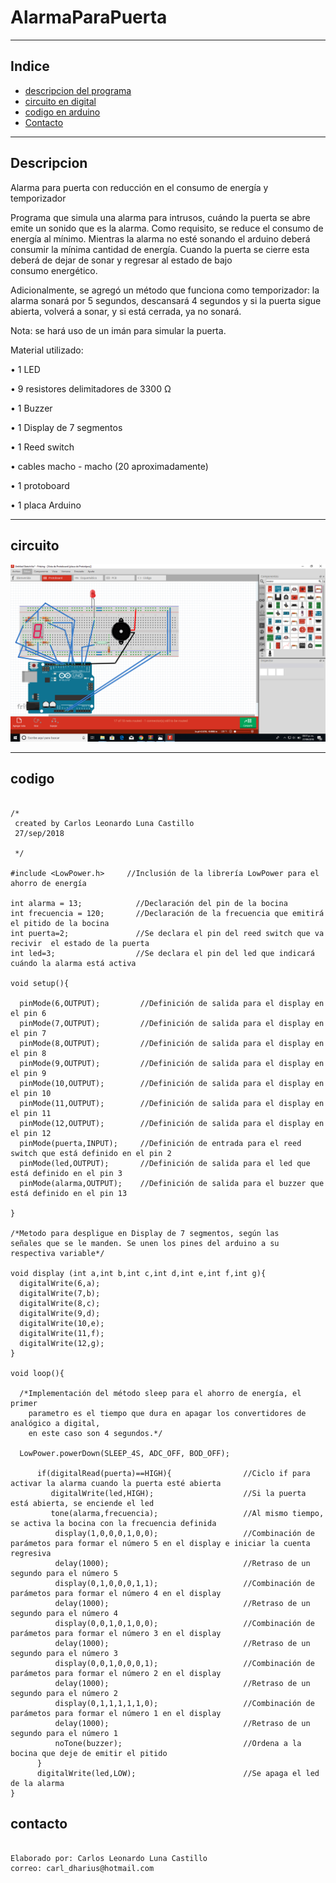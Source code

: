 # AlarmaParaPuerta

***
## Indice 
+ [descripcion del programa](#descripcion)
+ [circuito en digital](#circuito)    
+ [codigo en arduino](#codigo)
+ [Contacto](#contacto)
***
## Descripcion   
Alarma para puerta con reducción en el consumo de energía y temporizador 

 Programa que simula una alarma para intrusos, cuándo la puerta se abre emite un sonido que es la alarma.
 Como requisito, se reduce el consumo de energía al mínimo. Mientras la alarma no esté sonando el
 arduino deberá consumir la mínima cantidad de energía.
 Cuando la puerta se cierre esta deberá de dejar de sonar y regresar al estado de bajo  
 consumo energético. 
 
 Adicionalmente, se agregó un método que funciona como temporizador: la alarma sonará por 5 segundos, descansará 4 segundos 
 y si la puerta sigue abierta, volverá a sonar, y si está cerrada, ya no sonará.
 
 Nota: se hará uso de un imán para simular la puerta.

Material utilizado:

•	1 LED

•	9 resistores delimitadores de 3300 Ω

•	1 Buzzer

•	1 Display de 7 segmentos

•	1 Reed switch

•	cables macho - macho (20 aproximadamente)

•	1 protoboard

•	1 placa Arduino

***
## circuito 
![circuito](Diagrama.png)
***
## codigo 
~~~

/*
 created by Carlos Leonardo Luna Castillo
 27/sep/2018
 
 */

#include <LowPower.h>     //Inclusión de la librería LowPower para el ahorro de energía  

int alarma = 13;            //Declaración del pin de la bocina
int frecuencia = 120;       //Declaración de la frecuencia que emitirá el pitido de la bocina
int puerta=2;               //Se declara el pin del reed switch que va recivir  el estado de la puerta 
int led=3;                  //Se declara el pin del led que indicará cuándo la alarma está activa

void setup(){   
  
  pinMode(6,OUTPUT);         //Definición de salida para el display en el pin 6
  pinMode(7,OUTPUT);         //Definición de salida para el display en el pin 7
  pinMode(8,OUTPUT);         //Definición de salida para el display en el pin 8
  pinMode(9,OUTPUT);         //Definición de salida para el display en el pin 9
  pinMode(10,OUTPUT);        //Definición de salida para el display en el pin 10
  pinMode(11,OUTPUT);        //Definición de salida para el display en el pin 11
  pinMode(12,OUTPUT);        //Definición de salida para el display en el pin 12  
  pinMode(puerta,INPUT);     //Definición de entrada para el reed switch que está definido en el pin 2        
  pinMode(led,OUTPUT);       //Definición de salida para el led que está definido en el pin 3
  pinMode(alarma,OUTPUT);    //Definición de salida para el buzzer que está definido en el pin 13
  
}                             

/*Metodo para despligue en Display de 7 segmentos, según las
señales que se le manden. Se unen los pines del arduino a su 
respectiva variable*/

void display (int a,int b,int c,int d,int e,int f,int g){ 
  digitalWrite(6,a);                                       
  digitalWrite(7,b);                                      
  digitalWrite(8,c);                                     
  digitalWrite(9,d);                                     
  digitalWrite(10,e);                                     
  digitalWrite(11,f);                                     
  digitalWrite(12,g);                                     
}                                                        

void loop(){           

  /*Implementación del método sleep para el ahorro de energía, el primer 
    parametro es el tiempo que dura en apagar los convertidores de analógico a digital,
    en este caso son 4 segundos.*/
   
  LowPower.powerDown(SLEEP_4S, ADC_OFF, BOD_OFF);
       
      if(digitalRead(puerta)==HIGH){                //Ciclo if para activar la alarma cuando la puerta esté abierta
         digitalWrite(led,HIGH);                    //Si la puerta está abierta, se enciende el led
         tone(alarma,frecuencia);                   //Al mismo tiempo, se activa la bocina con la frecuencia definida
          display(1,0,0,0,1,0,0);                   //Combinación de parámetos para formar el número 5 en el display e iniciar la cuenta regresiva 
          delay(1000);                              //Retraso de un segundo para el número 5
          display(0,1,0,0,0,1,1);                   //Combinación de parámetos para formar el número 4 en el display 
          delay(1000);                              //Retraso de un segundo para el número 4
          display(0,0,1,0,1,0,0);                   //Combinación de parámetos para formar el número 3 en el display 
          delay(1000);                              //Retraso de un segundo para el número 3
          display(0,0,1,0,0,0,1);                   //Combinación de parámetos para formar el número 2 en el display
          delay(1000);                              //Retraso de un segundo para el número 2
          display(0,1,1,1,1,1,0);                   //Combinación de parámetos para formar el número 1 en el display
          delay(1000);                              //Retraso de un segundo para el número 1
          noTone(buzzer);                           //Ordena a la bocina que deje de emitir el pitido 
      }                                             
      digitalWrite(led,LOW);                        //Se apaga el led de la alarma
}                                                     

~~~


## contacto
~~~

Elaborado por: Carlos Leonardo Luna Castillo
correo: carl_dharius@hotmail.com


~~~


